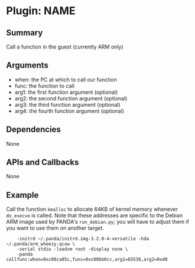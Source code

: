 Plugin: NAME
===========

Summary
-------

Call a function in the guest (currently ARM only)

Arguments
---------

* when: the PC at which to call our function
* func: the function to call
* arg1: the first function argument (optional)
* arg2: the second function argument (optional)
* arg3: the third function argument (optional)
* arg4: the fourth function argument (optional)

Dependencies
------------

None

APIs and Callbacks
------------------

None

Example
-------

Call the function `kmalloc` to allocate 64KB of kernel memory whenever `do_execve` is called. Note that these addresses are specific to the Debian ARM image used by PANDA's `run_debian.py`; you will have to adjust them if you want to use them on another target.

```arm-softmmu/qemu-system-arm -M versatilepb -kernel ~/.panda/vmlinuz-3.2.0-4-versatile \
    -initrd ~/.panda/initrd.img-3.2.0-4-versatile -hda ~/.panda/arm_wheezy.qcow \
    -serial stdio -loadvm root -display none \
    -panda callfunc:when=0xc00ca05c,func=0xc00bb0cc,arg1=65536,arg2=0xd0
